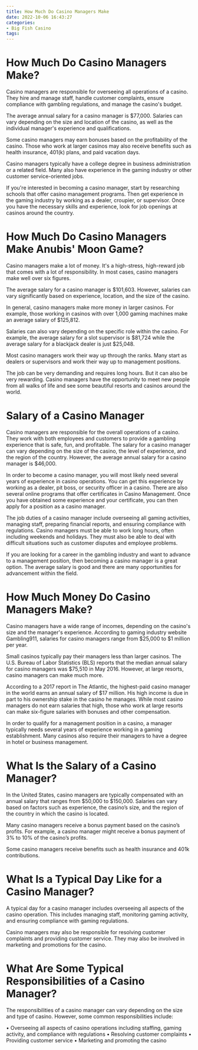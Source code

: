 ```yaml
---
title: How Much Do Casino Managers Make 
date: 2022-10-06 16:43:27
categories:
- Big Fish Casino
tags:
---
```



#  How Much Do Casino Managers Make? 

Casino managers are responsible for overseeing all operations of a casino. They hire and manage staff, handle customer complaints, ensure compliance with gambling regulations, and manage the casino's budget.

The average annual salary for a casino manager is $77,000. Salaries can vary depending on the size and location of the casino, as well as the individual manager's experience and qualifications. 

Some casino managers may earn bonuses based on the profitability of the casino. Those who work at larger casinos may also receive benefits such as health insurance, 401(k) plans, and paid vacation days. 

Casino managers typically have a college degree in business administration or a related field. Many also have experience in the gaming industry or other customer service-oriented jobs. 

If you're interested in becoming a casino manager, start by researching schools that offer casino management programs. Then get experience in the gaming industry by working as a dealer, croupier, or supervisor. Once you have the necessary skills and experience, look for job openings at casinos around the country.

#  How Much Do Casino Managers Make Anubis' Moon Game? 

Casino managers make a lot of money. It's a high-stress, high-reward job that comes with a lot of responsibility. In most cases, casino managers make well over six figures.

The average salary for a casino manager is $101,603. However, salaries can vary significantly based on experience, location, and the size of the casino. 

In general, casino managers make more money in larger casinos. For example, those working in casinos with over 1,000 gaming machines make an average salary of $125,812. 

Salaries can also vary depending on the specific role within the casino. For example, the average salary for a slot supervisor is $81,724 while the average salary for a blackjack dealer is just $25,048. 

Most casino managers work their way up through the ranks. Many start as dealers or supervisors and work their way up to management positions. 

The job can be very demanding and requires long hours. But it can also be very rewarding. Casino managers have the opportunity to meet new people from all walks of life and see some beautiful resorts and casinos around the world.

#  Salary of a Casino Manager 

Casino managers are responsible for the overall operations of a casino. They work with both employees and customers to provide a gambling experience that is safe, fun, and profitable. The salary for a casino manager can vary depending on the size of the casino, the level of experience, and the region of the country. However, the average annual salary for a casino manager is $46,000. 

In order to become a casino manager, you will most likely need several years of experience in casino operations. You can get this experience by working as a dealer, pit boss, or security officer in a casino. There are also several online programs that offer certificates in Casino Management. Once you have obtained some experience and your certificate, you can then apply for a position as a casino manager. 

The job duties of a casino manager include overseeing all gaming activities, managing staff, preparing financial reports, and ensuring compliance with regulations. Casino managers must be able to work long hours, often including weekends and holidays. They must also be able to deal with difficult situations such as customer disputes and employee problems. 

If you are looking for a career in the gambling industry and want to advance to a management position, then becoming a casino manager is a great option. The average salary is good and there are many opportunities for advancement within the field.

#  How Much Money Do Casino Managers Make? 

Casino managers have a wide range of incomes, depending on the casino's size and the manager's experience. According to gaming industry website Gambling911, salaries for casino managers range from $25,000 to $1 million per year.

Small casinos typically pay their managers less than larger casinos. The U.S. Bureau of Labor Statistics (BLS) reports that the median annual salary for casino managers was $75,510 in May 2016. However, at large resorts, casino managers can make much more. 

According to a 2017 report in The Atlantic, the highest-paid casino manager in the world earns an annual salary of $17 million. His high income is due in part to his ownership stake in the casino he manages. While most casino managers do not earn salaries that high, those who work at large resorts can make six-figure salaries with bonuses and other compensation. 

In order to qualify for a management position in a casino, a manager typically needs several years of experience working in a gaming establishment. Many casinos also require their managers to have a degree in hotel or business management.

#  What Is the Salary of a Casino Manager?

In the United States, casino managers are typically compensated with an annual salary that ranges from $50,000 to $150,000. Salaries can vary based on factors such as experience, the casino’s size, and the region of the country in which the casino is located. 

Many casino managers receive a bonus payment based on the casino’s profits. For example, a casino manager might receive a bonus payment of 3% to 10% of the casino’s profits. 

Some casino managers receive benefits such as health insurance and 401k contributions. 

 # What Is a Typical Day Like for a Casino Manager?

A typical day for a casino manager includes overseeing all aspects of the casino operation. This includes managing staff, monitoring gaming activity, and ensuring compliance with gaming regulations. 

Casino managers may also be responsible for resolving customer complaints and providing customer service. They may also be involved in marketing and promotions for the casino. 

# What Are Some Typical Responsibilities of a Casino Manager?

The responsibilities of a casino manager can vary depending on the size and type of casino. However, some common responsibilities include: 

• Overseeing all aspects of casino operations including staffing, gaming activity, and compliance with regulations 
• Resolving customer complaints 
• Providing customer service 
• Marketing and promoting the casino